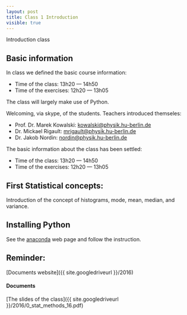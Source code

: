 ```yaml
---
layout: post
title: Class 1 Introduction
visible: true
---
```


<!--This will be shown in the main page-->
<div class="message">
  Introduction class
</div>

 
## Basic information
  In class we defined the basic course information:

  * Time of the class: 13h20 — 14h50
  * Time of the exercises: 12h20 — 13h05
    
  The class will largely make use of Python. 

<!--more-->

Welcoming, via skype, of the students. Teachers introduced themseles:

- Prof. Dr. Marek Kowalski: kowalski@physik.hu-berlin.de
- Dr. Mickael Rigault: mrigault@physik.hu-berlin.de
- Dr. Jakob Nordin: nordin@physik.hu-berlin.de


The basic information about the class has been settled:

* Time of the class: 13h20 — 14h50
* Time of the exercises: 12h20 — 13h05

## First Statistical concepts:

Introduction of the concept of histograms, mode, mean, median, and variance.

## Installing Python

See the [anaconda](http://www.continuum.io/downloads) web page and follow the instruction.

## Reminder:
[Documents website]({{ site.googledriveurl }}/2016)

#### Documents
[The slides of the class]({{ site.googledriveurl }}/2016/0_stat_methods_16.pdf)

